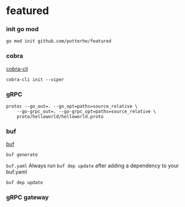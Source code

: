 # featured

### init go mod

```
go mod init github.com/potterhe/featured
```

### cobra

[cobra-cli](https://github.com/spf13/cobra-cli/blob/main/README.md)

```
cobra-cli init --viper
```

### gRPC

```
protoc --go_out=. --go_opt=paths=source_relative \
    --go-grpc_out=. --go-grpc_opt=paths=source_relative \
    proto/helloworld/helloworld.proto
```

### buf

[buf](https://github.com/bufbuild/buf)

```
buf generate
```

`buf.yaml` Always run `buf dep update` after adding a dependency to your buf.yaml

```
buf dep update
```

### gRPC gateway